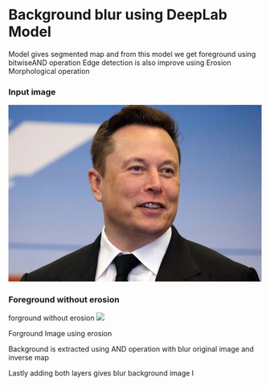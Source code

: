# Background blur using DeepLab Model

Model gives segmented map and from this model we get foreground using bitwiseAND operation
Edge detection is also improve using Erosion Morphological operation 
### Input image
![](images/1.JPG)


### Foreground without erosion 
forground without erosion 
![](fgwoe.JPG)








Forground Image using erosion

 
Background is extracted using AND operation with blur original image and inverse map 

 
Lastly adding both layers gives blur background image                            I
  
